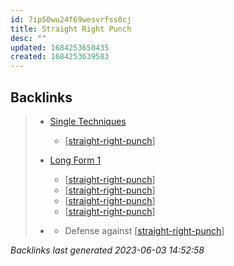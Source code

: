 ```yaml
---
id: 7ip50wu24f69wesvrfss0cj
title: Straight Right Punch
desc: ""
updated: 1684253650435
created: 1684253639583
---
```


## Backlinks

> - [Single Techniques](..\single-techniques.md)
>   - [[straight-right-punch]]
>    
> - [Long Form 1](..\forms\2-long-form-1.md)
>   - [[straight-right-punch]]
>   - [[straight-right-punch]]
>   - [[straight-right-punch]]
>   - [[straight-right-punch]]
>    
> - [](..\techniques\leaping-crane.md)
>   - Defense against [[straight-right-punch]]

_Backlinks last generated 2023-06-03 14:52:58_

[//begin]: # "Autogenerated link references for markdown compatibility"
[straight-right-punch]: straight-right-punch "Straight Right Punch"
[//end]: # "Autogenerated link references"